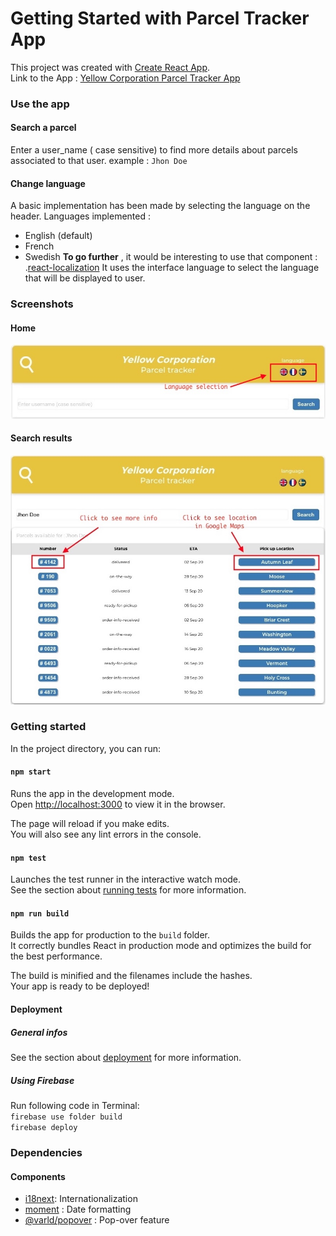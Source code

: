 # Getting Started with Parcel Tracker App

This project was created with [Create React App](https://github.com/facebook/create-react-app).\
Link to the App : [Yellow Corporation Parcel Tracker App](https://package-tracking-app-6e0dd.web.app/)

### Use the app

#### Search a parcel
Enter a user_name ( case sensitive) to find more details about parcels associated to that user.
example : `Jhon Doe`

#### Change language
A basic implementation has been made by selecting the language on the header.
Languages implemented :

- English (default)
- French
- Swedish
**To go further** , it would be interesting to use that component : .[react-localization](https://www.npmjs.com/package/react-localization)
It uses the interface language to select the language that will be displayed to user.


### Screenshots

#### Home
![home](src/assets/screenshots/home.jpg)
#### Search results
![results](src/assets/screenshots/results.jpg)


### Getting started

In the project directory, you can run:

#### `npm start`

Runs the app in the development mode.\
Open [http://localhost:3000](http://localhost:3000) to view it in the browser.

The page will reload if you make edits.\
You will also see any lint errors in the console.

#### `npm test`

Launches the test runner in the interactive watch mode.\
See the section about [running tests](https://facebook.github.io/create-react-app/docs/running-tests) for more information.

#### `npm run build`

Builds the app for production to the `build` folder.\
It correctly bundles React in production mode and optimizes the build for the best performance.

The build is minified and the filenames include the hashes.\
Your app is ready to be deployed!

#### Deployment
##### General infos
See the section about [deployment](https://facebook.github.io/create-react-app/docs/deployment) for more information.


##### Using Firebase

Run following code in Terminal:\
`firebase use folder build`\
`firebase deploy`

### Dependencies
#### Components
- [i18next](https://www.npmjs.com/package/i18next): Internationalization
- [moment](https://www.npmjs.com/package/react-moment) : Date formatting
- [@varld/popover](https://www.npmjs.com/package/@varld/popover) : Pop-over feature
